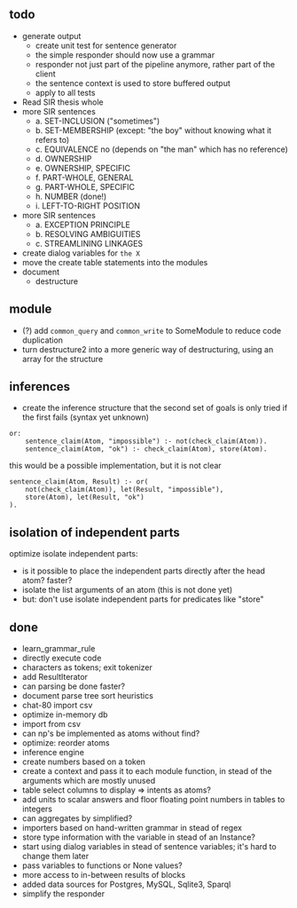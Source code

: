 ## todo

* generate output
    * create unit test for sentence generator
    * the simple responder should now use a grammar
    * responder not just part of the pipeline anymore, rather part of the client
    * the sentence context is used to store buffered output
    * apply to all tests
* Read SIR thesis whole
* more SIR sentences
    * a. SET-INCLUSION ("sometimes")
    * b. SET-MEMBERSHIP (except: "the boy" without knowing what it refers to)
    * c. EQUIVALENCE no (depends on "the man" which has no reference)
    * d. OWNERSHIP
    * e. OWNERSHIP, SPECIFIC
    * f. PART-WHOLE, GENERAL
    * g. PART-WHOLE, SPECIFIC
    * h. NUMBER (done!)
    * i. LEFT-TO-RIGHT POSITION
* more SIR sentences
    * a. EXCEPTION PRINCIPLE
    * b. RESOLVING AMBIGUITIES
    * c. STREAMLINING LINKAGES
* create dialog variables for `the X`
* move the create table statements into the modules
* document
    * destructure

## module

* (?) add `common_query` and `common_write` to SomeModule to reduce code duplication
* turn destructure2 into a more generic way of destructuring, using an array for the structure

## inferences

* create the inference structure that the second set of goals is only tried if the first fails (syntax yet unknown)

~~~
or:
    sentence_claim(Atom, "impossible") :- not(check_claim(Atom)).
    sentence_claim(Atom, "ok") :- check_claim(Atom), store(Atom).
~~~

this would be a possible implementation, but it is not clear

~~~
sentence_claim(Atom, Result) :- or(
    not(check_claim(Atom)), let(Result, "impossible"),
    store(Atom), let(Result, "ok")
).
~~~

## isolation of independent parts

optimize isolate independent parts:

* is it possible to place the independent parts directly after the head atom? faster?
* isolate the list arguments of an atom (this is not done yet)
* but: don't use isolate independent parts for predicates like "store"

## done

* learn_grammar_rule
* directly execute code
* characters as tokens; exit tokenizer
* add ResultIterator
* can parsing be done faster?
* document parse tree sort heuristics
* chat-80 import csv
* optimize in-memory db
* import from csv
* can np's be implemented as atoms without find?
* optimize: reorder atoms
* inference engine
* create numbers based on a token
* create a context and pass it to each module function, in stead of the arguments which are mostly unused
* table select columns to display => intents as atoms?
* add units to scalar answers and floor floating point numbers in tables to integers
* can aggregates by simplified?
* importers based on hand-written grammar in stead of regex
* store type information with the variable in stead of an Instance?
* start using dialog variables in stead of sentence variables; it's hard to change them later
* pass variables to functions or None values?
* more access to in-between results of blocks
* added data sources for Postgres, MySQL, Sqlite3, Sparql
* simplify the responder
